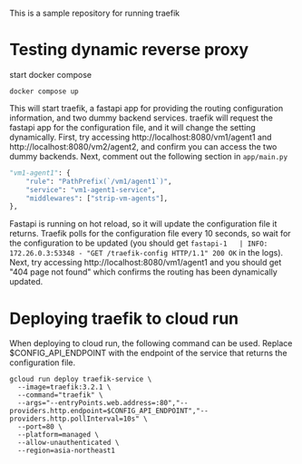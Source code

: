 This is a sample repository for running traefik

# Testing dynamic reverse proxy
start docker compose 
```
docker compose up
```

This will start traefik, a fastapi app for providing the routing configuration information, and two dummy backend services.
traefik will request the fastapi app for the configuration file, and it will change the setting dynamically.
First, try accessing http://localhost:8080/vm1/agent1 and http://localhost:8080/vm2/agent2, and confirm you can access the two dummy backends.
Next, comment out the following section in `app/main.py`
```python
"vm1-agent1": {
    "rule": "PathPrefix(`/vm1/agent1`)",
    "service": "vm1-agent1-service",
    "middlewares": ["strip-vm-agents"],
},
```

Fastapi is running on hot reload, so it will update the configuration file it returns.
Traefik polls for the configuration file every 10 seconds, so wait for the configuration to be updated (you should get `fastapi-1   | INFO:     172.26.0.3:53348 - "GET /traefik-config HTTP/1.1" 200 OK` in the logs).
Next, try accessing http://localhost:8080/vm1/agent1 and you should get "404 page not found" which confirms the routing has been dynamically updated.

# Deploying traefik to cloud run
When deploying to cloud run, the following command can be used.
Replace $CONFIG_API_ENDPOINT with the endpoint of the service that returns the configuration file.
```shell
gcloud run deploy traefik-service \
  --image=traefik:3.2.1 \
  --command="traefik" \
  --args="--entryPoints.web.address=:80","--providers.http.endpoint=$CONFIG_API_ENDPOINT","--providers.http.pollInterval=10s" \
  --port=80 \
  --platform=managed \
  --allow-unauthenticated \
  --region=asia-northeast1
```
